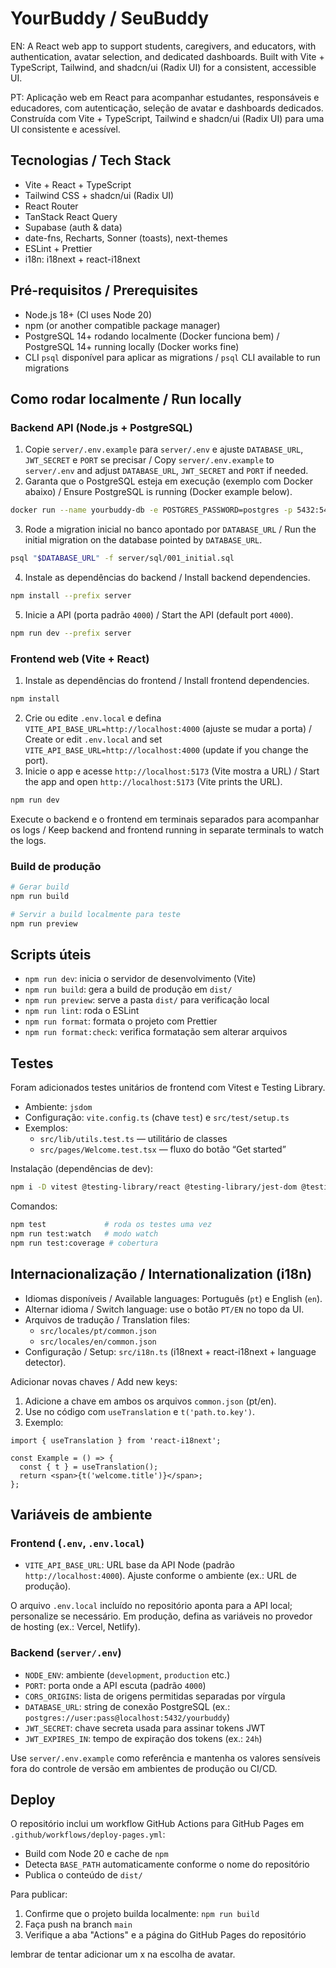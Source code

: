 # YourBuddy / SeuBuddy

EN: A React web app to support students, caregivers, and educators, with authentication, avatar selection, and dedicated dashboards. Built with Vite + TypeScript, Tailwind, and shadcn/ui (Radix UI) for a consistent, accessible UI.

PT: Aplicação web em React para acompanhar estudantes, responsáveis e educadores, com autenticação, seleção de avatar e dashboards dedicados. Construída com Vite + TypeScript, Tailwind e shadcn/ui (Radix UI) para uma UI consistente e acessível.

## Tecnologias / Tech Stack

- Vite + React + TypeScript
- Tailwind CSS + shadcn/ui (Radix UI)
- React Router
- TanStack React Query
- Supabase (auth & data)
- date-fns, Recharts, Sonner (toasts), next-themes
- ESLint + Prettier
- i18n: i18next + react-i18next

## Pré-requisitos / Prerequisites

- Node.js 18+ (CI uses Node 20)
- npm (or another compatible package manager)
- PostgreSQL 14+ rodando localmente (Docker funciona bem) / PostgreSQL 14+ running locally (Docker works fine)
- CLI `psql` disponível para aplicar as migrations / `psql` CLI available to run migrations

## Como rodar localmente / Run locally

### Backend API (Node.js + PostgreSQL)

1. Copie `server/.env.example` para `server/.env` e ajuste `DATABASE_URL`, `JWT_SECRET` e `PORT` se precisar / Copy `server/.env.example` to `server/.env` and adjust `DATABASE_URL`, `JWT_SECRET` and `PORT` if needed.
2. Garanta que o PostgreSQL esteja em execução (exemplo com Docker abaixo) / Ensure PostgreSQL is running (Docker example below).

```bash
docker run --name yourbuddy-db -e POSTGRES_PASSWORD=postgres -p 5432:5432 -d postgres:15
```

3. Rode a migration inicial no banco apontado por `DATABASE_URL` / Run the initial migration on the database pointed by `DATABASE_URL`.

```bash
psql "$DATABASE_URL" -f server/sql/001_initial.sql
```

4. Instale as dependências do backend / Install backend dependencies.

```bash
npm install --prefix server
```

5. Inicie a API (porta padrão `4000`) / Start the API (default port `4000`).

```bash
npm run dev --prefix server
```

### Frontend web (Vite + React)

1. Instale as dependências do frontend / Install frontend dependencies.

```bash
npm install
```

2. Crie ou edite `.env.local` e defina `VITE_API_BASE_URL=http://localhost:4000` (ajuste se mudar a porta) / Create or edit `.env.local` and set `VITE_API_BASE_URL=http://localhost:4000` (update if you change the port).
3. Inicie o app e acesse `http://localhost:5173` (Vite mostra a URL) / Start the app and open `http://localhost:5173` (Vite prints the URL).

```bash
npm run dev
```

Execute o backend e o frontend em terminais separados para acompanhar os logs / Keep backend and frontend running in separate terminals to watch the logs.

### Build de produção

```bash
# Gerar build
npm run build

# Servir a build localmente para teste
npm run preview
```

## Scripts úteis

- `npm run dev`: inicia o servidor de desenvolvimento (Vite)
- `npm run build`: gera a build de produção em `dist/`
- `npm run preview`: serve a pasta `dist/` para verificação local
- `npm run lint`: roda o ESLint
- `npm run format`: formata o projeto com Prettier
- `npm run format:check`: verifica formatação sem alterar arquivos

## Testes

Foram adicionados testes unitários de frontend com Vitest e Testing Library.

- Ambiente: `jsdom`
- Configuração: `vite.config.ts` (chave `test`) e `src/test/setup.ts`
- Exemplos:
  - `src/lib/utils.test.ts` — utilitário de classes
  - `src/pages/Welcome.test.tsx` — fluxo do botão “Get started”

Instalação (dependências de dev):

```bash
npm i -D vitest @testing-library/react @testing-library/jest-dom @testing-library/user-event jsdom
```

Comandos:

```bash
npm test             # roda os testes uma vez
npm run test:watch   # modo watch
npm run test:coverage # cobertura
```

## Internacionalização / Internationalization (i18n)

- Idiomas disponíveis / Available languages: Português (`pt`) e English (`en`).
- Alternar idioma / Switch language: use o botão `PT/EN` no topo da UI.
- Arquivos de tradução / Translation files:
  - `src/locales/pt/common.json`
  - `src/locales/en/common.json`
- Configuração / Setup: `src/i18n.ts` (i18next + react-i18next + language detector).

Adicionar novas chaves / Add new keys:

1. Adicione a chave em ambos os arquivos `common.json` (pt/en).
2. Use no código com `useTranslation` e `t('path.to.key')`.
3. Exemplo:

```tsx
import { useTranslation } from 'react-i18next';

const Example = () => {
  const { t } = useTranslation();
  return <span>{t('welcome.title')}</span>;
};
```

## Variáveis de ambiente

### Frontend (`.env`, `.env.local`)

- `VITE_API_BASE_URL`: URL base da API Node (padrão `http://localhost:4000`). Ajuste conforme o ambiente (ex.: URL de produção).

O arquivo `.env.local` incluído no repositório aponta para a API local; personalize se necessário. Em produção, defina as variáveis no provedor de hosting (ex.: Vercel, Netlify).

### Backend (`server/.env`)

- `NODE_ENV`: ambiente (`development`, `production` etc.)
- `PORT`: porta onde a API escuta (padrão `4000`)
- `CORS_ORIGINS`: lista de origens permitidas separadas por vírgula
- `DATABASE_URL`: string de conexão PostgreSQL (ex.: `postgres://user:pass@localhost:5432/yourbuddy`)
- `JWT_SECRET`: chave secreta usada para assinar tokens JWT
- `JWT_EXPIRES_IN`: tempo de expiração dos tokens (ex.: `24h`)

Use `server/.env.example` como referência e mantenha os valores sensíveis fora do controle de versão em ambientes de produção ou CI/CD.

## Deploy

O repositório inclui um workflow GitHub Actions para GitHub Pages em `.github/workflows/deploy-pages.yml`:

- Build com Node 20 e cache de `npm`
- Detecta `BASE_PATH` automaticamente conforme o nome do repositório
- Publica o conteúdo de `dist/`

Para publicar:

1. Confirme que o projeto builda localmente: `npm run build`
2. Faça push na branch `main`
3. Verifique a aba "Actions" e a página do GitHub Pages do repositório


lembrar de tentar adicionar um x na escolha de avatar. 
